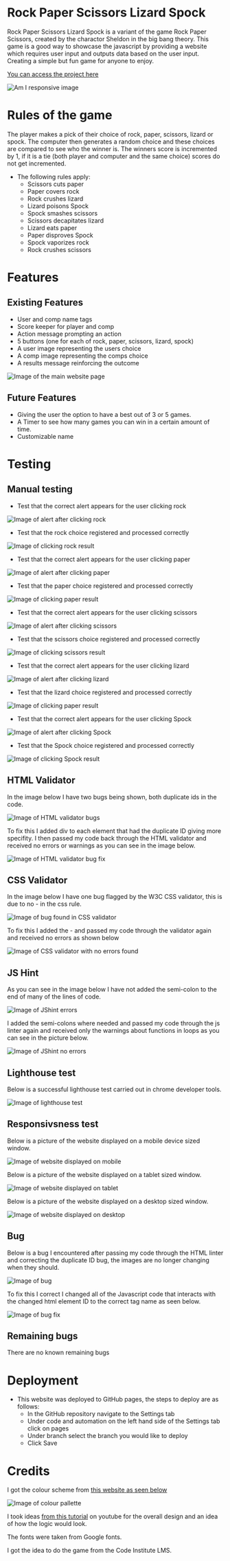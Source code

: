 # Rock Paper Scissors Lizard Spock

Rock Paper Scissors Lizard Spock is a variant of the game Rock Paper Scissors, created by the charactor Sheldon in the big bang theory. This game is a good way to showcase the javascript by providing a website which requires user input and outputs data based on the user input. Creating a simple but fun game for anyone to enjoy.

[You can access the project here](https://rsrbai.github.io/portfolio2/)

![Am I responsive image](assets/images/amiresponsive.png)

# Rules of the game

The player makes a pick of their choice of rock, paper, scissors, lizard or spock. The computer then generates a random choice and these choices are compared to see who the winner is. The winners score is incremented by 1, if it is a tie (both player and computer and the same choice) scores do not get incremented.

* The following rules apply:
    - Scissors cuts paper 
    - Paper covers rock
    - Rock crushes lizard
    - Lizard poisons Spock
    - Spock smashes scissors
    - Scissors decapitates lizard
    - Lizard eats paper
    - Paper disproves Spock
    - Spock vaporizes rock
    - Rock crushes scissors

# Features

## Existing Features

* User and comp name tags
* Score keeper for player and comp
* Action message prompting an action
* 5 buttons (one for each of rock, paper, scissors, lizard, spock)
* A user image representing the users choice
* A comp image representing the comps choice
* A results message reinforcing the outcome

![Image of the main website page](assets/images/features.png)

## Future Features

* Giving the user the option to have a best out of 3 or 5 games.
* A Timer to see how many games you can win in a certain amount of time.
* Customizable name

# Testing

## Manual testing

* Test that the correct alert appears for the user clicking rock

![Image of alert after clicking rock](assets/images/test_click_rock.png)

* Test that the rock choice registered and processed correctly

![Image of clicking rock result](assets/images/test_rock.png)

* Test that the correct alert appears for the user clicking paper

![Image of alert after clicking paper](assets/images/test_click_paper.png)

* Test that the paper choice registered and processed correctly

![Image of clicking paper result](assets/images/test_paper.png)

* Test that the correct alert appears for the user clicking scissors

![Image of alert after clicking scissors](assets/images/test_click_scissors.png)

* Test that the scissors choice registered and processed correctly

![Image of clicking scissors result](assets/images/test_scissors.png)

* Test that the correct alert appears for the user clicking lizard

![Image of alert after clicking lizard](assets/images/test_click_lizard.png)

* Test that the lizard choice registered and processed correctly

![Image of clicking paper result](assets/images/test_lizard.png)

* Test that the correct alert appears for the user clicking Spock

![Image of alert after clicking Spock](assets/images/test_click_spock.png)

* Test that the Spock choice registered and processed correctly

![Image of clicking Spock result](assets/images/test_spock.png)

## HTML Validator

In the image below I have two bugs being shown, both duplicate ids in the code.

![Image of HTML validator bugs](assets/images/test_html_validator.png)

To fix this I added div to each element that had the duplicate ID giving more specifity. I then passed my code back through the HTML validator and received no errors or warnings as you can see in the image below.

![Image of HTML validator bug fix](assets/images/test_html_validator_fix.png)

## CSS Validator 

In the image below I have one bug flagged by the W3C CSS validator, this is due to no - in the css rule.

![Image of bug found in CSS validator](assets/images/test_css_validator.png)

To fix this I added the - and passed my code through the validator again and received no errors as shown below

![Image of CSS validator with no errors found](assets/images/test_css_validator_fix.png)


## JS Hint 

As you can see in the image below I have not added the semi-colon to the end of many of the lines of code.

![Image of JShint errors](assets/images/test_JShint.png)

I added the semi-colons where needed and passed my code through the js linter again and received only the warnings about functions in loops as you can see in the picture below.

![Image of JShint no errors](assets/images/test_JShint_fix.png)

## Lighthouse test

Below is a successful lighthouse test carried out in chrome developer tools.

![Image of lighthouse test](assets/images/test_lighthouse.png)

## Responsivsness test

Below is a picture of the website displayed on a mobile device sized window.

![Image of website displayed on mobile](assets/images/r_design1.png)

Below is a picture of the website displayed on a tablet sized window.

![Image of website displayed on tablet](assets/images/r_design2.png)

Below is a picture of the website displayed on a desktop sized window.

![Image of website displayed on desktop](assets/images/r_design3.png)

## Bug

Below is a bug I encountered after passing my code through the HTML linter and correcting the duplicate ID bug, the images are no longer changing when they should.

![Image of bug](assets/images/img_bug.png)

To fix this I correct I changed all of the Javascript code that interacts with the changed html element ID to the correct tag name as seen below.

![Image of bug fix](assets/images/img_bug_fix.png)

## Remaining bugs

There are no known remaining bugs

# Deployment

* This website was deployed to GitHub pages, the steps to deploy are as follows:
    - In the GitHub repository navigate to the Settings tab
    - Under code and automation on the left hand side of the Settings tab click on pages
    - Under branch select the branch you would like to deploy
    - Click Save

# Credits

I got the colour scheme from [this website as seen below](http://www.sussex.ac.uk/tel/resource/tel_website/accessiblecontrast/?q=FFFFFF~003b49~1d4289~94a596~e56db1~d3273e~00bfb2~d6d2c4~ffc845~dc582a~41b6e6~1b365d~be84a3~5d3754~7da1c4~f2c75c~d0d3d4~007a78~000000)

![Image of colour pallette](assets/images/colour_pallette.png)

I took ideas [from this tutorial](https://www.youtube.com/watch?v=jaVNP3nIAv0&t=364s&ab_channel=freeCodeCamp.org) on youtube for the overall design and an idea of how the logic would look.

The fonts were taken from Google fonts.

I got the idea to do the game from the Code Institute LMS.




